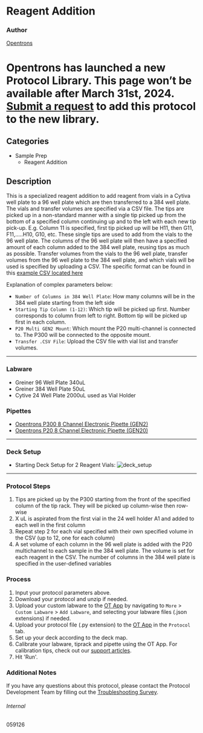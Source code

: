 # Reagent Addition

### Author
[Opentrons](https://opentrons.com/)


# Opentrons has launched a new Protocol Library. This page won’t be available after March 31st, 2024. [Submit a request](https://docs.google.com/forms/d/e/1FAIpQLSdYYp9QCKow4nn0KlCVsMS3HX0eJ0N9O7-erajKvcpT0lWbSg/viewform) to add this protocol to the new library.

## Categories
* Sample Prep
	* Reagent Addition

## Description
This is a specialized reagent addition to add reagent from vials in a Cytiva well plate to a 96 well plate which are then transferred to a 384 well plate. The vials and transfer volumes are specified via a CSV file. The tips are picked up in a non-standard manner with a single tip picked up from the bottom of a specified column continuing up and to the left with each new tip pick-up. E.g. Column 11 is specified, first tip picked up will be H11, then G11, F11,.....H10, G10, etc. These single tips are used to add from the vials to the 96 well plate. The columns of the 96 well plate will then have a specified amount of each column added to the 384 well plate, reusing tips as much as possible. Transfer volumes from the vials to the 96 well plate, transfer volumes from the 96 well plate to the 384 well plate, and which vials will be used is specified by uploading a CSV. The specific format can be found in this [example CSV located here](https://opentrons-protocol-library-website.s3.amazonaws.com/custom-README-images/059126/example_trans.csv)

Explanation of complex parameters below:
* `Number of Columns in 384 Well Plate`: How many columns will be in the 384 well plate starting from the left side
* `Starting Tip Column (1-12)`: Which tip will be picked up first. Number corresponds to column from left to right. Bottom tip will be picked up first in each column.
* `P20 Multi GEN2 Mount`: Which mount the P20 multi-channel is connected to. The P300 will be connected to the opposite mount.
* `Transfer .CSV File`: Upload the CSV file with vial list and transfer volumes.

---

### Labware
* Greiner 96 Well Plate 340uL
* Greiner 384 Well Plate 50uL
* Cytive 24 Well Plate 2000uL used as Vial Holder

### Pipettes
* [Opentrons P300 8 Channel Electronic Pipette (GEN2)](https://shop.opentrons.com/8-channel-electronic-pipette/)
* [Opentrons P20 8 Channel Electronic Pipette (GEN20)](https://shop.opentrons.com/8-channel-electronic-pipette/)

---

### Deck Setup
* Starting Deck Setup for 2 Reagent Vials:
![deck_setup](https://opentrons-protocol-library-website.s3.amazonaws.com/custom-README-images/059126/deck_setup.png)

---

### Protocol Steps
1. Tips are picked up by the P300 starting from the front of the specified column of the tip rack. They will be picked up column-wise then row-wise
2. X uL is aspirated from the first vial in the 24 well holder A1 and added to each well in the first column
3. Repeat step 2 for each vial specified with their own specified volume in the CSV (up to 12, one for each column)
4. A set volume of each column in the 96 well plate is added with the P20 multichannel to each sample in the 384 well plate. The volume is set for each reagent in the CSV. The number of columns in the 384 well plate is specified in the user-defined variables

### Process
1. Input your protocol parameters above.
2. Download your protocol and unzip if needed.
3. Upload your custom labware to the [OT App](https://opentrons.com/ot-app) by navigating to `More` > `Custom Labware` > `Add Labware`, and selecting your labware files (.json extensions) if needed.
4. Upload your protocol file (.py extension) to the [OT App](https://opentrons.com/ot-app) in the `Protocol` tab.
5. Set up your deck according to the deck map.
6. Calibrate your labware, tiprack and pipette using the OT App. For calibration tips, check out our [support articles](https://support.opentrons.com/en/collections/1559720-guide-for-getting-started-with-the-ot-2).
7. Hit 'Run'.

### Additional Notes
If you have any questions about this protocol, please contact the Protocol Development Team by filling out the [Troubleshooting Survey](https://protocol-troubleshooting.paperform.co/).

###### Internal
059126
